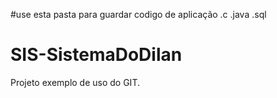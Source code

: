 #use esta pasta para guardar codigo de aplicação
.c .java .sql
# SIS-SistemaDoDilan
Projeto exemplo de uso do GIT.
